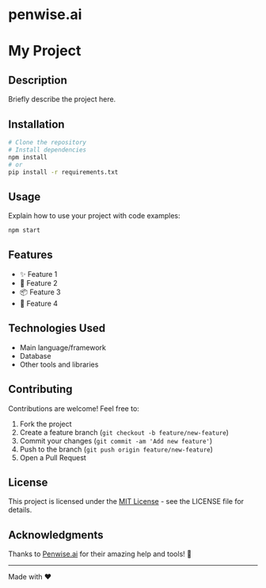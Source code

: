 # penwise.ai

# My Project

## Description

Briefly describe the project here.

## Installation

```bash
# Clone the repository
# Install dependencies
npm install
# or
pip install -r requirements.txt
```

## Usage

Explain how to use your project with code examples:

```bash
npm start
```

## Features

- ✨ Feature 1
- 🚀 Feature 2  
- 📦 Feature 3
- 🔧 Feature 4

## Technologies Used

- Main language/framework
- Database
- Other tools and libraries

## Contributing

Contributions are welcome! Feel free to:

1. Fork the project
2. Create a feature branch (`git checkout -b feature/new-feature`)
3. Commit your changes (`git commit -am 'Add new feature'`)
4. Push to the branch (`git push origin feature/new-feature`)
5. Open a Pull Request

## License

This project is licensed under the [MIT License](LICENSE) - see the LICENSE file for details.

## Acknowledgments

Thanks to [Penwise.ai](https://penwise.ai/) for their amazing help and tools! 🙏

---

Made with ❤️
